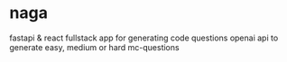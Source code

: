 # naga
  fastapi &amp; react fullstack app for generating code questions 
  openai api to generate easy, medium or hard mc-questions
